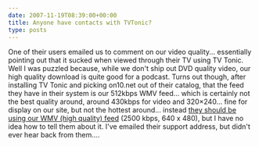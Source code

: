 ```yaml
---
date: 2007-11-19T08:39:00+00:00
title: Anyone have contacts with TVTonic?
type: posts
---
```

One of their users emailed us to comment on our video quality... essentially pointing out that it sucked when viewed through their TV using TV Tonic. Well I was puzzled because, while we don't ship out DVD quality video, our high quality download is quite good for a podcast. Turns out though, after installing TV Tonic and picking on10.net out of their catalog, that the feed they have in their system is our 512kbps WMV feed... which is certainly not the best quality around, around 430kbps for video and 320&#215;240... fine for display on our site, but not the hottest around... instead [they should be using our WMV (high quality) feed](http://on10.net/feeds/rss/wmvhigh/) (2500 kbps, 640 x 480), but I have no idea how to tell them about it. I've emailed their support address, but didn't ever hear back from them....
